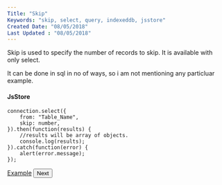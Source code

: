 ```yaml
---
Title: "Skip"
Keywords: "skip, select, query, indexeddb, jsstore"
Created Date: "08/05/2018"
Last Updated : "08/05/2018"
---
```


Skip is used to specify the number of records to skip. It is available with only select.

It can be done in sql in no of ways, so i am not mentioning any particluar example.

#### JsStore

```
connection.select({
    from: "Table_Name",
    skip: number,
}).then(function(results) {
    //results will be array of objects.
    console.log(results);
}).catch(function(error) {
    alert(error.message);
});
```

<p class="margin-top-40px text-center">
    <a class="btn info" target="_blank" href="/example/skip">Example</a>
    <button class="btn info btnNext">Next</button>
</p>
